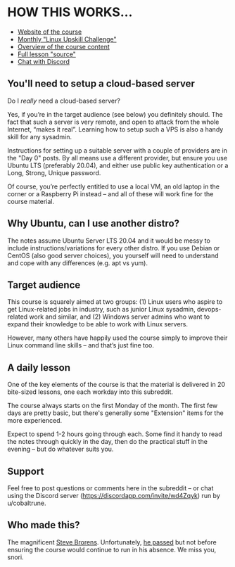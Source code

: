 # HOW THIS WORKS...

* [Website of the course](https://LinuxUpskillChallenge.org)
* [Monthly "Linux Upskill Challenge"](https://www.reddit.com/r/linuxupskillchallenge/)
* [Overview of the course content](https://github.com/livialima/linuxupskillchallenge/blob/master/TOC.md)
* [Full lesson "source"](https://github.com/livialima/linuxupskillchallenge) 
* [Chat with Discord](https://discordapp.com/invite/wd4Zqyk)

## You'll need to setup a cloud-based server

Do I *really* need a cloud-based server?

Yes, if you’re in the target audience (see below) you definitely should. The fact that such a server is very remote, and open to attack from the whole Internet, “makes it real”. Learning how to setup such a VPS is also a handy skill for any sysadmin.

Instructions for setting up a suitable server with a couple of providers are in the "Day 0" posts. By all means use a different provider, but ensure you use Ubuntu LTS (preferably 20.04), and either use public key authentication or a Long, Strong, Unique password.

Of course, you’re perfectly entitled to use a local VM, an old laptop in the corner or a Raspberry Pi instead – and all of these will work fine for the course material.

## Why Ubuntu, can I use another distro?

The notes assume Ubuntu Server LTS 20.04 and it would be messy to include instructions/variations for every other distro. If you use Debian or CentOS (also good server choices), you yourself will need to understand and cope with any differences (e.g. apt vs yum).

## Target audience

This course is squarely aimed at two groups: (1) Linux users who aspire to get Linux-related jobs in industry, such as junior Linux sysadmin, devops-related work and similar, and (2) Windows server admins who want to expand their knowledge to be able to work with Linux servers.

However, many others have happily used the course simply to improve their Linux command line skills – and that’s just fine too.

## A daily lesson

One of the key elements of the course is that the material is delivered in 20 bite-sized lessons, one each workday into this subreddit.

The course always starts on the first Monday of the month. The first few days are pretty basic, but there's generally some "Extension" items for the more experienced.

Expect to spend 1-2 hours going through each. Some find it handy to read the notes through quickly in the day, then do the practical stuff in the evening – but do whatever suits you.

## Support

Feel free to post questions or comments here in the subreddit – or chat using the Discord server (<https://discordapp.com/invite/wd4Zqyk>) run by u/cobaltrune.

## Who made this?

The magnificent [Steve Brorens](http://snori74.blogspot.com). Unfortunately, [he passed](https://www.reddit.com/r/linuxupskillchallenge/comments/mki3uw/rest_in_peace_snori74/) but not before ensuring the course would continue to run in his absence.
We miss you, snori.
